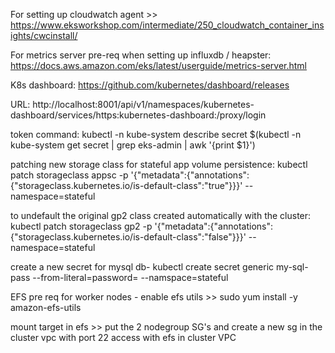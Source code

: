 For setting up cloudwatch agent >> https://www.eksworkshop.com/intermediate/250_cloudwatch_container_insights/cwcinstall/

For metrics server pre-req when setting up influxdb / heapster: https://docs.aws.amazon.com/eks/latest/userguide/metrics-server.html

K8s dashboard: https://github.com/kubernetes/dashboard/releases

URL: http://localhost:8001/api/v1/namespaces/kubernetes-dashboard/services/https:kubernetes-dashboard:/proxy/login

token command: kubectl -n kube-system describe secret $(kubectl -n kube-system get secret | grep eks-admin | awk '{print $1}')

patching new storage class for stateful app volume persistence: kubectl patch storageclass appsc -p '{"metadata":{"annotations":{"storageclass.kubernetes.io/is-default-class":"true"}}}' --namespace=stateful 

to undefault the original gp2 class created automatically with the cluster: kubectl patch storageclass gp2 -p '{"metadata":{"annotations":{"storageclass.kubernetes.io/is-default-class":"false"}}}' --namespace=stateful 

create a new secret for mysql db- kubectl create secret generic my-sql-pass --from-literal=password=<whatever your password is> --namspace=stateful 

EFS pre req for worker nodes - enable efs utils >> sudo yum install -y amazon-efs-utils 

mount target in efs >> put the 2 nodegroup SG's and create a new sg in the cluster vpc with port 22 access with efs in cluster VPC


